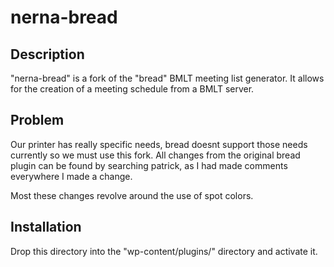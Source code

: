 # nerna-bread

## Description

"nerna-bread" is a fork of the "bread" BMLT meeting list generator.  It allows for the creation of a meeting schedule from a BMLT server.

## Problem

Our printer has really specific needs, bread doesnt support those needs currently so we must use this fork. All changes from the original bread plugin can be found by searching patrick, as I had made comments everywhere I made a change. 

Most these changes revolve around the use of spot colors.

## Installation

 Drop this directory into the "wp-content/plugins/" directory and activate it.

